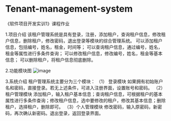 # Tenant-management-system
《软件项目开发实训1》课程作业

1.项目介绍
       该租户管理系统是具有登录，注册，添加租户，查询租户信息，修改租户信息，删除租户，修改密码，退出登录等模块的综合管理系统。
       可以添加租户信息，包括编号，姓名，租金，时间等；
       可以查询租户信息，通过编号，姓名，租金等属性进行多条件查询；
       可以修改租户信息，修改编号，姓名，租金等基本信息；
       可以删除租户，将租户信息彻底删除。
       
2.功能模块图
  ![image](https://github.com/Curtis-Mou/Tenant-management-system/assets/103250873/63871b3f-c1cf-45ed-895e-a65e4fe73125)

3.系统介绍
      租户管理系统主要分为三个模块：
     （1） 登录模块
       如果拥有初始账户名和密码，直接登录。若无上述条件，可进入注册界面，设置账号和密码。
     （2） 租户管理模块
       添加租户，输入租户基本信息；查询租户信息，可根据租户的基本属性进行多条件查询；修改租户信息，选中要修改的租户，修改其基本信息；删除租户，选择租户，删除即可。
     （3）个人管理模块
       修改密码，输入原密码，新密码，再次确认新密码。退出登录，返回登录界面。

